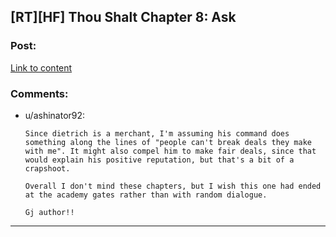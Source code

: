 ## [RT][HF] Thou Shalt Chapter 8: Ask

### Post:

[Link to content](https://thoushaltserial.wordpress.com/2019/04/09/chapter-8-ask/)

### Comments:

- u/ashinator92:
  ```
  Since dietrich is a merchant, I'm assuming his command does something along the lines of "people can't break deals they make with me". It might also compel him to make fair deals, since that would explain his positive reputation, but that's a bit of a crapshoot. 

  Overall I don't mind these chapters, but I wish this one had ended at the academy gates rather than with random dialogue. 

  Gj author!!
  ```

---

